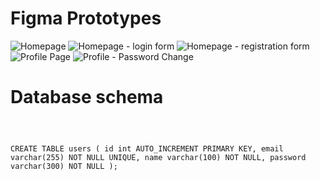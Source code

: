 # Figma Prototypes

![Homepage](https://user-images.githubusercontent.com/9285042/223099130-1f3f3b21-cb16-472a-bffe-43f97f9f3ea4.png)
![Homepage - login form](https://user-images.githubusercontent.com/9285042/223099155-94835757-f34d-40fd-9e01-ac7a6d385bc0.png)
![Homepage - registration form](https://user-images.githubusercontent.com/9285042/223099159-178a32c9-5293-47ec-bee1-e83dbbbfa284.png)
![Profile Page](https://user-images.githubusercontent.com/9285042/223099169-adcc946c-e70b-4a8b-ad03-89b1cd5df1d1.png)
![Profile - Password Change](https://user-images.githubusercontent.com/9285042/223099167-bcedba7a-0dd5-42ef-b3c2-bd3ed635feb0.png)

# Database schema

<code>

CREATE TABLE users (
    id int AUTO_INCREMENT PRIMARY KEY,
    email varchar(255) NOT NULL UNIQUE,
    name varchar(100) NOT NULL,
    password varchar(300) NOT NULL
);

</code>
